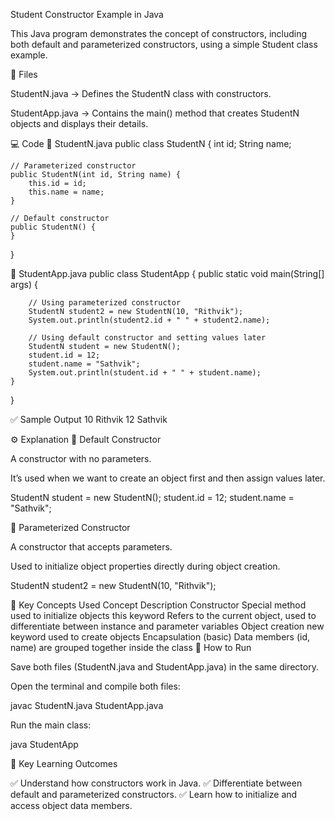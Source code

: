 Student Constructor Example in Java

This Java program demonstrates the concept of constructors, including both default and parameterized constructors, using a simple Student class example.

📂 Files

StudentN.java → Defines the StudentN class with constructors.

StudentApp.java → Contains the main() method that creates StudentN objects and displays their details.

💻 Code
🧩 StudentN.java
public class StudentN {
    int id;
    String name;

    // Parameterized constructor
    public StudentN(int id, String name) {
        this.id = id;
        this.name = name;
    }

    // Default constructor
    public StudentN() {
    }
}

🧭 StudentApp.java
public class StudentApp {
    public static void main(String[] args) {
        
        // Using parameterized constructor
        StudentN student2 = new StudentN(10, "Rithvik");
        System.out.println(student2.id + " " + student2.name);

        // Using default constructor and setting values later
        StudentN student = new StudentN();
        student.id = 12;
        student.name = "Sathvik";
        System.out.println(student.id + " " + student.name);
    }
}

✅ Sample Output
10 Rithvik
12 Sathvik

⚙️ Explanation
🔹 Default Constructor

A constructor with no parameters.

It’s used when we want to create an object first and then assign values later.

StudentN student = new StudentN();
student.id = 12;
student.name = "Sathvik";

🔹 Parameterized Constructor

A constructor that accepts parameters.

Used to initialize object properties directly during object creation.

StudentN student2 = new StudentN(10, "Rithvik");

🧠 Key Concepts Used
Concept	Description
Constructor	Special method used to initialize objects
this keyword	Refers to the current object, used to differentiate between instance and parameter variables
Object creation	new keyword used to create objects
Encapsulation (basic)	Data members (id, name) are grouped together inside the class
🚀 How to Run

Save both files (StudentN.java and StudentApp.java) in the same directory.

Open the terminal and compile both files:

javac StudentN.java StudentApp.java


Run the main class:

java StudentApp

🧩 Key Learning Outcomes

✅ Understand how constructors work in Java.
✅ Differentiate between default and parameterized constructors.
✅ Learn how to initialize and access object data members.
